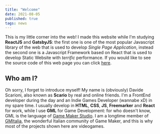 ```yaml
---
title: "Welcome"
date: 2021-08-05
published: true
tags: news
---
```

This is my little corner into the web! I made this website while I'm studying **ReactJS** and **GatsbyJS**: the first one is one of the most popular Javascript library of the web that is used to develop *Single Page Application*, instead the second one is a Javascript Framework based on React that is used to develop Static Website with *terrific* performance. If you would like to see the source code of this web page you can click [here](https://github.com/davidescarioni/mywebsite).

## Who am I?
Oh sorry, I forget to introduce myself! My name is (obviously) Davide Scarioni, also known as **Scario** by real and online friends. I'm a FrontEnd developer during the day and an Indie Games Developer (wannabe xD) in my spare time. I usually develop in **HTML**, **CSS**, **JS**, **Freemarker** and **React** for work, while I use **GML** for Game Development: for who doesn't know, GML is the language of [Game Maker Studio](https://www.yoyogames.com/). I am a longtime member of [GMItalia](https://gmitalia.altervista.org/), the wonderful Italian community of Game Maker, and this is why most of the projects shown here are videogames.